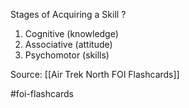 Stages of Acquiring a Skill
?
1. Cognitive (knowledge)
2. Associative (attitude)
3. Psychomotor (skills)
<!--SR:!2022-09-28,1,230-->

Source: [[Air Trek North FOI Flashcards]]

#foi-flashcards